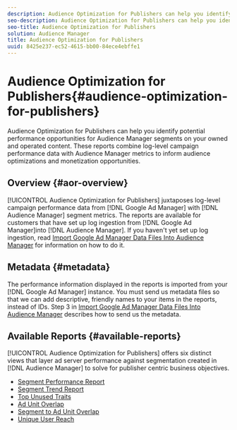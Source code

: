 ```yaml
---
description: Audience Optimization for Publishers can help you identify potential performance opportunities for Audience Manager segments on your owned and operated content. These reports combine log-level campaign performance data with Audience Manager metrics to inform audience optimizations and monetization opportunities.
seo-description: Audience Optimization for Publishers can help you identify potential performance opportunities for Audience Manager segments on your owned and operated content. These reports combine log-level campaign performance data with Audience Manager metrics to inform audience optimizations and monetization opportunities.
seo-title: Audience Optimization for Publishers
solution: Audience Manager
title: Audience Optimization for Publishers
uuid: 8425e237-ec52-4615-bb00-84ece4ebffe1
---
```


# Audience Optimization for Publishers{#audience-optimization-for-publishers}

Audience Optimization for Publishers can help you identify potential performance opportunities for Audience Manager segments on your owned and operated content. These reports combine log-level campaign performance data with Audience Manager metrics to inform audience optimizations and monetization opportunities.

## Overview {#aor-overview}

[!UICONTROL Audience Optimization for Publishers] juxtaposes log-level campaign performance data from [!DNL Google Ad Manager] with [!DNL Audience Manager] segment metrics. The reports are available for customers that have set up log ingestion from [!DNL Google Ad Manager]into [!DNL Audience Manager]. If you haven't yet set up log ingestion, read [Import Google Ad Manager Data Files Into Audience Manager](import-dfp.md) for information on how to do it.

## Metadata {#metadata}

The performance information displayed in the reports is imported from your [!DNL Google Ad Manager] instance. You must send us metadata files so that we can add descriptive, friendly names to your items in the reports, instead of IDs. Step 3 in [Import Google Ad Manager Data Files Into Audience Manager](../../../reporting/audience-optimization-reports/aor-publishers/import-dfp.md) describes how to send us the metadata.

## Available Reports {#available-reports}

[!UICONTROL Audience Optimization for Publishers] offers six distinct views that layer ad server performance against segmentation created in [!DNL Audience Manager] to solve for publisher centric business objectives.

+ [Segment Performance Report](publisher-segment-performance.md)
+ [Segment Trend Report](publisher-segment-trends.md)
+ [Top Unused Traits](publisher-top-unused-traits.md)
+ [Ad Unit Overlap](publisher-ad-unit-overlap.md)
+ [Segment to Ad Unit Overlap](publisher-segment-ad-unit-overlap.md)
+ [Unique User Reach](publisher-unique-reach.md)
